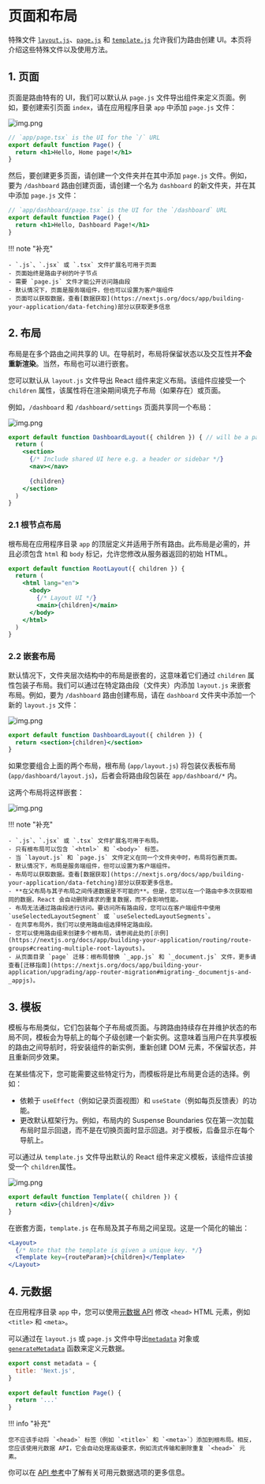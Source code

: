 # 页面和布局

特殊文件 [`layout.js`](https://nextjs.org/docs/app/building-your-application/routing/pages-and-layouts#layouts)、[`page.js`](https://nextjs.org/docs/app/building-your-application/routing/pages-and-layouts#pages) 和 [`template.js`](https://nextjs.org/docs/app/building-your-application/routing/pages-and-layouts#templates) 允许我们为路由创建 UI。本页将介绍这些特殊文件以及使用方法。

## 1. 页面

页面是路由特有的 UI，我们可以默认从 `page.js` 文件导出组件来定义页面。例如，要创建索引页面 `index`，请在应用程序目录 `app` 中添加 `page.js` 文件：

![img.png](https://mingminyu.github.io/webassets/images/abrp-01.png)

```jsx linenums="1" title="app/page.tsx"
// `app/page.tsx` is the UI for the `/` URL
export default function Page() {
  return <h1>Hello, Home page!</h1>
}
```

然后，要创建更多页面，请创建一个文件夹并在其中添加 `page.js` 文件。例如，要为 `/dashboard` 路由创建页面，请创建一个名为 `dashboard` 的新文件夹，并在其中添加 `page.js` 文件：

```jsx linenums="1" title="app/dashboard/page.Jsx"
// `app/dashboard/page.tsx` is the UI for the `/dashboard` URL
export default function Page() {
  return <h1>Hello, Dashboard Page!</h1>
}
```

!!! note "补充"
    
    - `.js`、`.jsx` 或 `.tsx` 文件扩展名可用于页面
    - 页面始终是路由子树的叶子节点
    - 需要 `page.js` 文件才能公开访问路由段
    - 默认情况下，页面是服务端组件，但也可以设置为客户端组件
    - 页面可以获取数据，查看[数据获取](https://nextjs.org/docs/app/building-your-application/data-fetching)部分以获取更多信息

## 2. 布局

布局是在多个路由之间共享的 UI。在导航时，布局将保留状态以及交互性并**不会重新渲染**。当然，布局也可以进行嵌套。

您可以默认从 `layout.js` 文件导出 React 组件来定义布局。该组件应接受一个 `children` 属性，该属性将在渲染期间填充子布局（如果存在）或页面。

例如，`/dashboard` 和 `/dashboard/settings` 页面共享同一个布局：

![img.png](https://mingminyu.github.io/webassets/images/abrp-03.png)

```jsx linenums="1" title="app/dashboard/layout.jsx"
export default function DashboardLayout({ children }) { // will be a page or nested layout
  return (
    <section>
      {/* Include shared UI here e.g. a header or sidebar */}
      <nav></nav>
 
      {children}
    </section>
  )
}
```

### 2.1 根节点布局

根布局在应用程序目录 `app` 的顶层定义并适用于所有路由。此布局是必需的，并且必须包含 `html` 和 `body` 标记，允许您修改从服务器返回的初始 HTML。

```jsx linenums="1" title="app/layout.js"
export default function RootLayout({ children }) {
  return (
    <html lang="en">
      <body>
        {/* Layout UI */}
        <main>{children}</main>
      </body>
    </html>
  )
}
```

### 2.2 嵌套布局

默认情况下，文件夹层次结构中的布局是嵌套的，这意味着它们通过 `children` 属性包装子布局。我们可以通过在特定路由段（文件夹）内添加 `layout.js` 来嵌套布局。例如，要为 `/dashboard` 路由创建布局，请在 `dashboard` 文件夹中添加一个新的 `layout.js` 文件：

![img.png](https://mingminyu.github.io/webassets/images/abrp-04.png)

```jsx linenums="1" title="app/dashboard/layout.js"
export default function DashboardLayout({ children }) {
  return <section>{children}</section>
}
```

如果您要组合上面的两个布局，根布局 (`app/layout.js`) 将包装仪表板布局 (`app/dashboard/layout.js`)，后者会将路由段包装在 `app/dashboard/*` 内。

这两个布局将这样嵌套：

![img.png](https://mingminyu.github.io/webassets/images/abrp-05.png)

!!! note "补充"

    - `.js`、`.jsx` 或 `.tsx` 文件扩展名可用于布局。
    - 只有根布局可以包含 `<html>` 和 `<body>` 标签。
    - 当 `layout.js` 和 `page.js` 文件定义在同一个文件夹中时，布局将包裹页面。
    - 默认情况下，布局是服务端组件，但可以设置为客户端组件。
    - 布局可以获取数据。查看[数据获取](https://nextjs.org/docs/app/building-your-application/data-fetching)部分以获取更多信息。
    - **在父布局与其子布局之间传递数据是不可能的**。但是，您可以在一个路由中多次获取相同的数据，React 会自动删除请求的重复数据，而不会影响性能。
    - 布局无法通过路由段进行访问。要访问所有路由段，您可以在客户端组件中使用 `useSelectedLayoutSegment` 或 `useSelectedLayoutSegments`。
    - 在共享布局外，我们可以使用路由组选择特定路由段。
    - 您可以使用路由组来创建多个根布局，请参阅此处的[示例](https://nextjs.org/docs/app/building-your-application/routing/route-groups#creating-multiple-root-layouts)。
    - 从页面目录 `page` 迁移：根布局替换 `_app.js` 和 `_document.js` 文件，更多请查看[迁移指南](https://nextjs.org/docs/app/building-your-application/upgrading/app-router-migration#migrating-_documentjs-and-_appjs)。

## 3. 模板

模板与布局类似，它们包装每个子布局或页面。与跨路由持续存在并维护状态的布局不同，模板会为导航上的每个子级创建一个新实例。这意味着当用户在共享模板的路由之间导航时，将安装组件的新实例，重新创建 DOM 元素，不保留状态，并且重新同步效果。

在某些情况下，您可能需要这些特定行为，而模板将是比布局更合适的选择。例如：

- 依赖于 `useEffect`（例如记录页面视图）和 `useState`（例如每页反馈表）的功能。
- 更改默认框架行为。例如，布局内的 Suspense Boundaries 仅在第一次加载布局时显示回退，而不是在切换页面时显示回退。对于模板，后备显示在每个导航上。

可以通过从 `template.js` 文件导出默认的 React 组件来定义模板，该组件应该接受一个 `children`属性。

![img.png](https://mingminyu.github.io/webassets/images/abrp-06.png)

```jsx linenums="1" title="app/template.js"
export default function Template({ children }) {
  return <div>{children}</div>
}
```

在嵌套方面，`template.js` 在布局及其子布局之间呈现。这是一个简化的输出：

```jsx linenums="1"
<Layout>
  {/* Note that the template is given a unique key. */}
  <Template key={routeParam}>{children}</Template>
</Layout>
```

## 4. 元数据

在应用程序目录 `app` 中，您可以使用[元数据 API](https://nextjs.org/docs/app/building-your-application/optimizing/metadata) 修改 `<head>` HTML 元素，例如 `<title>` 和 `<meta>`。

可以通过在 `layout.js` 或 `page.js` 文件中导出[`metadata`](https://nextjs.org/docs/app/api-reference/functions/generate-metadata#the-metadata-object) 对象或 [`generateMetadata`](https://nextjs.org/docs/app/api-reference/functions/generate-metadata#generatemetadata-function) 函数来定义元数据。

```jsx linenums="1" title="app/page.js" 
export const metadata = {
  title: 'Next.js',
}
 
export default function Page() {
  return '...'
}
```

!!! info "补充"

    您不应该手动将 `<head>` 标签（例如 `<title>` 和 `<meta>`）添加到根布局。相反，您应该使用元数据 API，它会自动处理高级要求，例如流式传输和删除重复 `<head>` 元素。


你可以在 [API 参考](https://nextjs.org/docs/app/api-reference/functions/generate-metadata)中了解有关可用元数据选项的更多信息。
